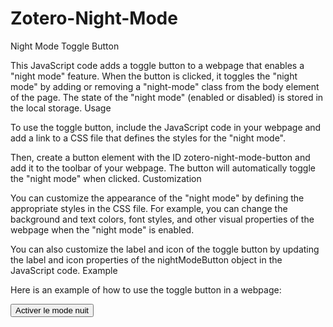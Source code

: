 # Zotero-Night-Mode
Night Mode Toggle Button

This JavaScript code adds a toggle button to a webpage that enables a "night mode" feature. When the button is clicked, it toggles the "night mode" by adding or removing a "night-mode" class from the body element of the page. The state of the "night mode" (enabled or disabled) is stored in the local storage.
Usage

To use the toggle button, include the JavaScript code in your webpage and add a link to a CSS file that defines the styles for the "night mode".

Then, create a button element with the ID zotero-night-mode-button and add it to the toolbar of your webpage. The button will automatically toggle the "night mode" when clicked.
Customization

You can customize the appearance of the "night mode" by defining the appropriate styles in the CSS file. For example, you can change the background and text colors, font styles, and other visual properties of the webpage when the "night mode" is enabled.

You can also customize the label and icon of the toggle button by updating the label and icon properties of the nightModeButton object in the JavaScript code.
Example

Here is an example of how to use the toggle button in a webpage:

<!-- Include the JavaScript code -->
<script src="/path/to/night-mode.js"></script>

<!-- Link to the CSS file for the "night mode" styles -->
<link rel="stylesheet" type="text/css" href="/path/to/night-mode.css">

<!-- Add the toggle button to the toolbar -->
<button id="zotero-night-mode-button">Activer le mode nuit</button>

